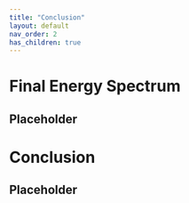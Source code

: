 ```yaml
---
title: "Conclusion"
layout: default
nav_order: 2
has_children: true
---
```

# Final Energy Spectrum

## Placeholder

# Conclusion

## Placeholder